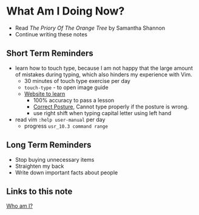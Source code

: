 # What Am I Doing Now?

- Read _The Priory Of The Orange Tree_ by Samantha Shannon
- Continue writing these notes

## Short Term Reminders

- learn how to touch type, because I am not happy that the large amount of mistakes during typing, which also hinders my experience with Vim.
  - 30 minutes of touch type exercise per day
  - `touch-type` - to open image guide
  - [Website to learn](https://www.edclub.com/signin)
    - 100% accuracy to pass a lesson
    - [Correct Posture](https://ergonomictrends.com/proper-ergonomic-typing-posture-at-computer/), Cannot type properly if the posture is wrong.
    - use right shift when typing capital letter using left hand
- read vim `:help user-manual` per day
  - progress `usr_10.3 command range`

## Long Term Reminders

- Stop buying unnecessary items
- Straighten my back
- Write down important facts about people

## Links to this note

[Who am I?](index.md)

